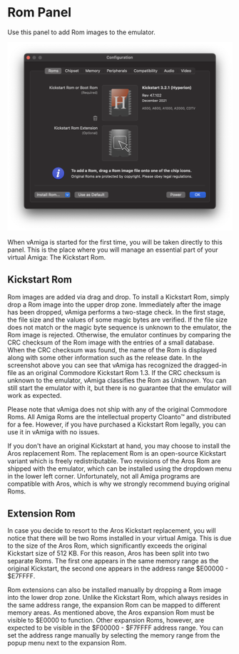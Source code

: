 # Rom Panel

Use this panel to add Rom images to the emulator. 

![Rom Panel](images/romPanel.png "Rom Panel")

When vAmiga is started for the first time, you will be taken directly to this panel. This is the place where you will manage an essential part of your virtual Amiga: The Kickstart Rom. 

## Kickstart Rom

Rom images are added via drag and drop. To install a Kickstart Rom, simply drop a Rom image into the upper drop zone. Immediately after the image has been dropped, vAmiga performs a two-stage check. In the first stage, the file size and the values of some magic bytes are verified. If the file size does not match or the magic byte sequence is unknown to the emulator, the Rom image is rejected. Otherwise, the emulator continues by comparing the CRC checksum of the Rom image with the entries of a small database. When the CRC checksum was found, the name of the Rom is displayed along with some other information such as the release date. In the screenshot above you can see that vAmiga has recognized the dragged-in file as an original Commodore Kickstart Rom 1.3. If the CRC checksum is unknown to the emulator, vAmiga classifies the Rom as *Unknown*. You can still start the emulator with it, but there is no guarantee that the emulator will work as expected. 

Please note that vAmiga does not ship with any of the original Commodore Roms. All Amiga Roms are the intellectual property Cloanto™ and distributed for a fee. However, if you have purchased a Kickstart Rom legally, you can use it in vAmiga with no issues.

If you don't have an original Kickstart at hand, you may choose to install the Aros replacement Rom. The replacement Rom is an open-source Kickstart variant which is freely redistributable. Two revisions of the Aros Rom are shipped with the emulator, which can be installed using the dropdown menu in the lower left corner. Unfortunately, not all Amiga programs are compatible with Aros, which is why we strongly recommend buying original Roms.

## Extension Rom

In case you decide to resort to the Aros Kickstart replacement, you will notice that there will be two Roms installed in your virtual Amiga. This is due to the size of the Aros Rom, which significantly exceeds the original Kickstart size of 512 KB. For this reason, Aros has been split into two separate Roms. The first one appears in the same memory range as the original Kickstart, the second one appears in the address range $E00000 - $E7FFFF. 

Rom extensions can also be installed manually by dropping a Rom image into the lower drop zone. Unlike the Kickstart Rom, which always resides in the same address range, the expansion Rom can be mapped to different memory areas. As mentioned above, the Aros expansion Rom must be visible to $E0000 to function. Other expansion Roms, however, are expected to be visible in the $F00000 - $F7FFFF address range. You can set the address range manually by selecting the memory range from the popup menu next to the expansion Rom.
